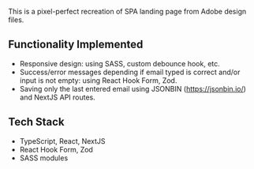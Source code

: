 This is a pixel-perfect recreation of SPA landing page from Adobe design files.

## Functionality Implemented

- Responsive design: using SASS, custom debounce hook, etc.
- Success/error messages depending if email typed is correct and/or input is not empty: using React Hook Form, Zod.
- Saving only the last entered email using JSONBIN (https://jsonbin.io/) and NextJS API routes.

## Tech Stack

- TypeScript, React, NextJS
- React Hook Form, Zod
- SASS modules
